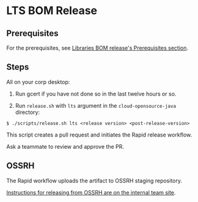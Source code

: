 # LTS BOM Release

## Prerequisites 

For the prerequisites, see [Libraries BOM release's Prerequisites section](
../cloud-oss-bom/RELEASING.md).

## Steps

All on your corp desktop: 

1. Run gcert if you have not done so in the last twelve hours or so.

2. Run `release.sh` with `lts` argument in 
the `cloud-opensource-java` directory:

```
$ ./scripts/release.sh lts <release version> <post-release-version>
```

This script creates a pull request and initiates the Rapid release workflow.

Ask a teammate to review and approve the PR. 

## OSSRH

The Rapid workflow uploads the artifact to OSSRH staging repository.

[Instructions for releasing from OSSRH are on the internal team 
site](https://g3doc.corp.google.com/company/teams/cloud-java/tools/developers/releasing.md#verify-and-release).

